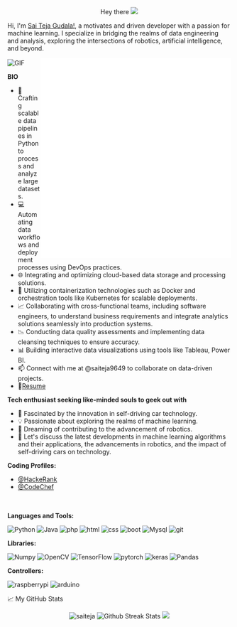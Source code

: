 <p align="center"> Hey there <img src="https://media.giphy.com/media/hvRJCLFzcasrR4ia7z/giphy.gif" width="25px" />
<br />

Hi, I'm [Sai Teja Gudala!](https://saiteja9649.github.io/), a motivates and driven developer with a passion for machine learning. I specialize in bridging the realms of data engineering and analysis, exploring the intersections of robotics, artificial intelligence, and beyond.

  <img align="center" alt="GIF" src="https://github.com/saiteja9649/saiteja9649/blob/main/MLOps.gif" width="1000" height="480" />

  <img align="right" alt="GIF" src="https://github.com/saiteja9649/saiteja9649/blob/main/67017-code-animation.gif" width="430" height="450" />
  
**BIO**
- 🚀 Crafting scalable data pipelines in Python to process and analyze large datasets.
- 💻 Automating data workflows and deployment processes using DevOps practices.
- 🌐 Integrating and optimizing cloud-based data storage and processing solutions.
- 🧰 Utilizing containerization technologies such as Docker and orchestration tools like Kubernetes for scalable deployments.
- 📈 Collaborating with cross-functional teams, including software engineers, to understand business requirements and integrate analytics solutions seamlessly into production systems.
- 📉 Conducting data quality assessments and implementing data cleansing techniques to ensure accuracy.
- 📊 Building interactive data visualizations using tools like Tableau, Power BI.
- 📫 Connect with me at @saiteja9649 to collaborate on data-driven projects.
- 📝[Resume](https://drive.google.com/file/d/1PP94hGvbbKuWgjBPuibw-1g-S5dySVLs/view?usp=sharing)

**Tech enthusiast seeking like-minded souls to geek out with**
- 🚗 Fascinated by the innovation in self-driving car technology.
- 💡 Passionate about exploring the realms of machine learning.
- 🤖 Dreaming of contributing to the advancement of robotics.
- 💬 Let's discuss the latest developments in machine learning algorithms and their applications, the advancements in robotics, and the impact of self-driving cars on technology.


**Coding Profiles:**  
- [@HackeRank](https://www.hackerrank.com/Saiteja9649)
- [@CodeChef](https://www.codechef.com/users/saiteja9649)  
  <br></br>
  
**Languages and Tools:**  
 <p>
<img src="https://img.shields.io/badge/Python-4B8BBE?logo=python&logoColor=FFE873&style-the-badge" alt="Python"/>
<img src="https://img.shields.io/badge/Java-E34F26?logo=java&logoColor=white&style-the-badge" alt="Java"/>
<img src="https://img.shields.io/badge/php-8993be?logo=php&logoColor=white&style-the-badge" alt="php"/>
<img src="https://img.shields.io/badge/HTML-E34F26?logo=html5&logoColor=white&style-the-badge" alt="html"  />
  
<img src="https://img.shields.io/badge/CSS-ffcccc?logo=css3&logoColor=white&style-the-badge" alt="css"  />

<img src="https://img.shields.io/badge/BootStrap-003b5f?logo=bootstrap&logoColor=white&style-the-badge" alt="boot"  />

<img src="https://img.shields.io/badge/Mysql-303030?logo=mysql&logoColor=white&style-the-badge" alt="Mysql"/>

<img src="https://img.shields.io/badge/Git-DC3E15?logo=git&logoColor=white&style-the-badge" alt="git"/>
 </p>

**Libraries:**
<p>
<img src="https://img.shields.io/badge/Numpy-white?logo=numpy&logoColor=306998&style-the-badge" alt="Numpy"/>
<img src="https://img.shields.io/badge/OpenCV-grey?logo=opencv" alt="OpenCV"/>
<img src="https://img.shields.io/badge/TensorFlow-white?logo=tensorflow" alt="TensorFlow"/>  
<img src="https://img.shields.io/badge/PyTorch-white?logo=pytorch" alt="pytorch"/>
<img src="https://img.shields.io/badge/Keras-E34F26?logo=keras" alt="keras"/>
<img src="https://img.shields.io/badge/Pandas-3e344c?logo=pandas" alt="Pandas"/>
</p>

**Controllers:**
<p>
<img src="https://img.shields.io/badge/RaspberryPi-black?logo=raspberrypi&logoColor=bc1142&style-the-badge" alt="raspberrypi"/>  
<img src="https://img.shields.io/badge/Arduino-black?logo=arduino" alt="arduino"/>
</p>
📈 My GitHub Stats
<br />

<p align="center"> <img src="https://github-readme-stats.vercel.app/api?username=saiteja9649&show_icons=true&theme=gotham&bg_color=0,000000,010002" alt="saiteja" />
 <img src="https://github-readme-streak-stats.herokuapp.com/?user=saiteja9649&theme=gotham" alt="Github Streak Stats">
 <img src="https://activity-graph.herokuapp.com/graph?username=saiteja9649&theme=react-dark&color=45EBA5&line=C0C0C0&point=0">

